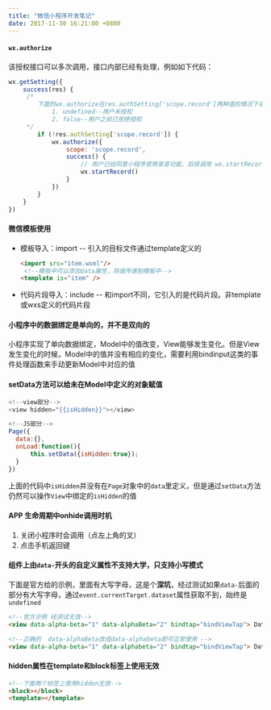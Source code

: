 ```yaml
---
title: "微信小程序开发笔记"
date: 2017-11-30 16:21:00 +0800
---
```


#### `wx.authorize`

该授权接口可以多次调用，接口内部已经有处理，例如如下代码：

```javascript
wx.getSetting({
    success(res) {
     /*
        下面的wx.authorize在res.authSetting['scope.record']两种值的情况下会调用
        	1. undefined--用户未授权
        	2. false--用户之前已拒绝授权
     */      
        if (!res.authSetting['scope.record']) {
            wx.authorize({
                scope: 'scope.record',
                success() {
                    // 用户已经同意小程序使用录音功能，后续调用 wx.startRecord 接口不会弹窗询问
                    wx.startRecord()
                }
            })
        }
    }
})
```
#### 微信模板使用

+ 模板导入：import -- 引入的目标文件通过template定义的

  ```html
  <import src="item.wxml"/>
   <!--模板中可以添加data属性，将值传递到模板中-->
  <template is="item" />
  ```

+ 代码片段导入：include -- 和import不同，它引入的是代码片段。非template或wxs定义的代码片段

#### 小程序中的数据绑定是单向的，并不是双向的

小程序实现了单向数据绑定，Model中的值改变，View能够发生变化。但是View发生变化的时候，Model中的值并没有相应的变化，需要利用bindinput这类的事件处理函数来手动更新Model中对应的值

#### setData方法可以给未在Model中定义的对象赋值

```javascript
<!--view部分-->
<view hidden="{{isHidden}}"></view>

<!--JS部分-->
Page({
  data:{},
  onLoad:function(){
      this.setData({isHidden:true});
  }
})
```

上面的代码中`isHidden`并没有在`Page`对象中的`data`里定义，但是通过`setData`方法仍然可以操作`View`中绑定的`isHidden`的值

#### APP 生命周期中onhide调用时机

1. 关闭小程序时会调用（点左上角的叉）
2. 点击手机返回键

#### 组件上由`data-`开头的自定义属性不支持大学，只支持小写模式

下面是官方给的示例，里面有大写字母，这是个**深坑**，经过测试如果`data-`后面的部分有大写字母，通过`event.currentTarget.dataset`属性获取不到，始终是`undefined`

```html
<!--官方示例 经测试无效-->
<view data-alpha-beta="1" data-alphaBeta="2" bindtap="bindViewTap"> DataSet Test </view>

<!--正确的  data-alphaBeta改成data-alphabeta即可正常使用 -->
<view data-alpha-beta="1" data-alphabeta="2" bindtap="bindViewTap"> DataSet Test </view>
```

#### hidden属性在template和block标签上使用无效

```html
<!--下面两个标签上使用hidden无效-->
<block></block>
<template></template>
```

